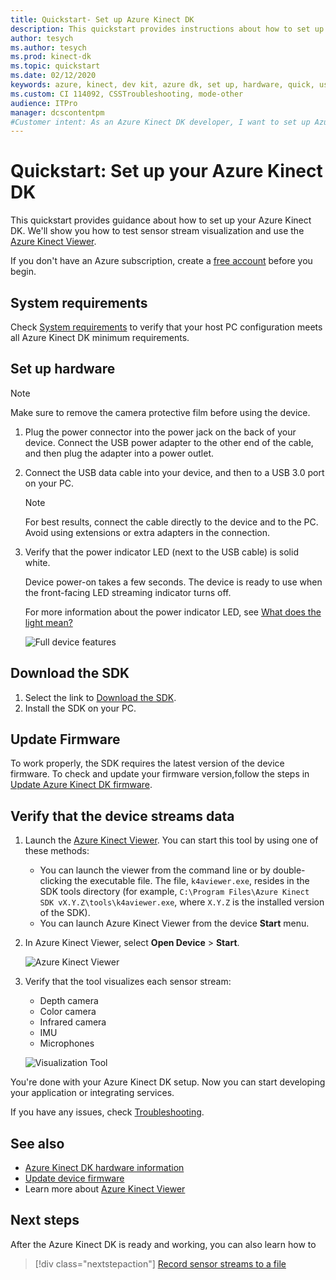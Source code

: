 ```yaml
---
title: Quickstart- Set up Azure Kinect DK
description: This quickstart provides instructions about how to set up Azure Kinect DK hardware
author: tesych
ms.author: tesych
ms.prod: kinect-dk
ms.topic: quickstart
ms.date: 02/12/2020
keywords: azure, kinect, dev kit, azure dk, set up, hardware, quick, usb, power, viewer, sensor, streaming, setup, SDK, firmware
ms.custom: CI 114092, CSSTroubleshooting, mode-other
audience: ITPro
manager: dcscontentpm
#Customer intent: As an Azure Kinect DK developer, I want to set up Azure Kinect DK device before starting my development.
---
```


# Quickstart: Set up your Azure Kinect DK

This quickstart provides guidance about how to set up your Azure Kinect DK. We'll show you how to test sensor stream visualization and use the [Azure Kinect Viewer](azure-kinect-viewer.md).

If you don't have an Azure subscription, create a [free account](https://azure.microsoft.com/free/?WT.mc_id=A261C142F) before you begin.

## System requirements

Check [System requirements](system-requirements.md) to verify that your host PC configuration meets all Azure Kinect DK minimum requirements.

## Set up hardware

> [!NOTE]
> Make sure to remove the camera protective film before using the device.

1. Plug the power connector into the power jack on the back of your device. Connect the USB power adapter to the other end of the cable, and then plug the adapter into a power outlet.
2. Connect the USB data cable into your device, and then to a USB 3.0 port on your PC.
   >[!NOTE]
   >For best results, connect the cable directly to the device and to the PC. Avoid using extensions or extra adapters in the connection.

3. Verify that the power indicator LED (next to the USB cable) is solid white.
  
   Device power-on takes a few seconds. The device is ready to use when the front-facing LED streaming indicator turns off.  

   For more information about the power indicator LED, see [What does the light mean?](hardware-specification.md#what-does-the-light-mean)

    ![Full device features](./media/quickstarts/full-device-features.png)

## Download the SDK

1. Select the link to [Download the SDK](sensor-sdk-download.md).
2. Install the SDK on your PC.

## Update Firmware

To work properly, the SDK requires the latest version of the device firmware. To check and update your firmware version,follow the steps in [Update Azure Kinect DK firmware](update-device-firmware.md).

## Verify that the device streams data

1. Launch the [Azure Kinect Viewer](azure-kinect-viewer.md). You can start this tool by using one of these methods:
   - You can launch the viewer from the command line or by double-clicking the executable file. The file, `k4aviewer.exe`, resides in the SDK tools directory (for example, `C:\Program Files\Azure Kinect SDK vX.Y.Z\tools\k4aviewer.exe`, where `X.Y.Z` is the installed version of the SDK).
   - You can launch Azure Kinect Viewer from the device **Start** menu.
2. In Azure Kinect Viewer, select **Open Device** > **Start**.

    ![Azure Kinect Viewer](./media/quickstarts/viewer.png)

3. Verify that the tool visualizes each sensor stream:
   - Depth camera
   - Color camera
   - Infrared camera
   - IMU
   - Microphones

    ![Visualization Tool](./media/quickstarts/visualization-tool.png)

You're done with your Azure Kinect DK setup. Now you can start developing your application or integrating services.

If you have any issues, check [Troubleshooting](troubleshooting.md).

## See also

- [Azure Kinect DK hardware information](hardware-specification.md)
- [Update device firmware](update-device-firmware.md)
- Learn more about [Azure Kinect Viewer](azure-kinect-viewer.md)

## Next steps

After the Azure Kinect DK is ready and working, you can also learn how to
> [!div class="nextstepaction"]
> [Record sensor streams to a file](record-sensor-streams-file.md)

